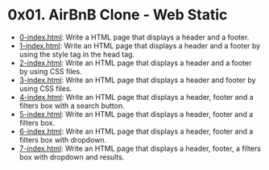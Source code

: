 # 0x01. AirBnB Clone - Web Static
* [0-index.html](./0-index.html): Write a HTML page that displays a header and a footer.
* [1-index.html](./1-index.html): Write an HTML page that displays a header and a footer by using the style tag in the head tag.
* [2-index.html](./2-index.html): Write an HTML page that displays a header and a footer by using CSS files.
* [3-index.html](./3-index.html): Write an HTML page that displays a header and footer by using CSS files.
* [4-index.html](./4-index.html): Write an HTML page that displays a header, footer and a filters box with a search button.
* [5-index.html](./5-index.html): Write an HTML page that displays a header, footer and a filters box.
* [6-index.html](./6-index.html): Write an HTML page that displays a header, footer and a filters box with dropdown.
* [7-index.html](./7-index.html): Write an HTML page that displays a header, footer, a filters box with dropdown and results.